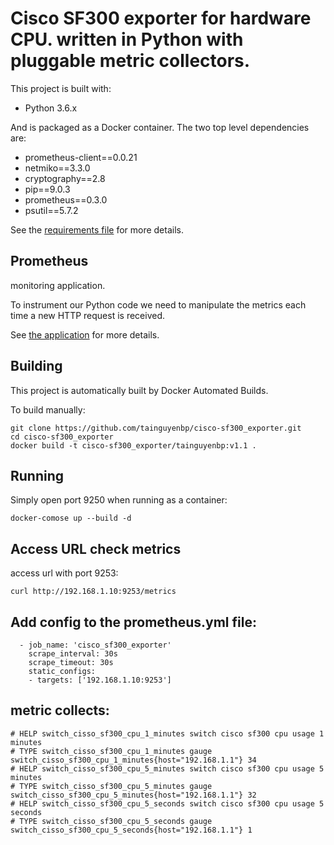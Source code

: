 # Cisco SF300 exporter for hardware CPU. written in Python with pluggable metric collectors.
This project is built with:

- Python 3.6.x

And is packaged as a Docker container. The two top level dependencies are:

- prometheus-client==0.0.21
- netmiko==3.3.0
- cryptography==2.8
- pip==9.0.3
- prometheus==0.3.0
- psutil==5.7.2



See the [requirements file](./requirements.txt) for more details.

## Prometheus

monitoring application.

To instrument our Python code we need to manipulate the metrics each
time a new HTTP request is received.

See [the application](./cisco-sf300_exporter.py) for more details.

## Building

This project is automatically built by Docker Automated Builds.

To build manually:
```
git clone https://github.com/tainguyenbp/cisco-sf300_exporter.git
cd cisco-sf300_exporter
docker build -t cisco-sf300_exporter/tainguyenbp:v1.1 .
```

## Running

Simply open port 9250 when running as a container:

`docker-comose up --build -d`

## Access URL check metrics

access url with port 9253:

`curl http://192.168.1.10:9253/metrics`

## Add config to the prometheus.yml file:

```
  - job_name: 'cisco_sf300_exporter'
    scrape_interval: 30s
    scrape_timeout: 30s
    static_configs:
    - targets: ['192.168.1.10:9253']
```
## metric collects:

```
# HELP switch_cisso_sf300_cpu_1_minutes switch cisco sf300 cpu usage 1 minutes
# TYPE switch_cisso_sf300_cpu_1_minutes gauge
switch_cisso_sf300_cpu_1_minutes{host="192.168.1.1"} 34
# HELP switch_cisso_sf300_cpu_5_minutes switch cisco sf300 cpu usage 5 minutes
# TYPE switch_cisso_sf300_cpu_5_minutes gauge
switch_cisso_sf300_cpu_5_minutes{host="192.168.1.1"} 32
# HELP switch_cisso_sf300_cpu_5_seconds switch cisco sf300 cpu usage 5 seconds
# TYPE switch_cisso_sf300_cpu_5_seconds gauge
switch_cisso_sf300_cpu_5_seconds{host="192.168.1.1"} 1
```
